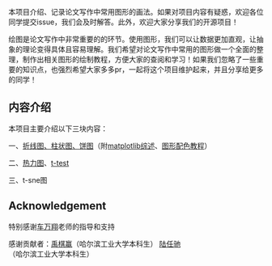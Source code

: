 本项目介绍、记录论文写作中常用图形的画法。如果对项目内容有疑惑，欢迎各位同学提交issue，我们会及时解答。此外，欢迎大家分享我们的开源项目！

绘图是论文写作中非常重要的的环节。使用图形，我们可以让数据更加直观，让抽象的理论变得具体且容易理解。我们希望对论文写作中常用的图形做一个全面的整理，制作出相关图形的绘制教程，方便大家的查阅和学习！如果我们忽略了一些重要的知识点，也强烈希望大家多多pr，一起将这个项目维护起来，并且分享给更多的同学！

## 内容介绍

本项目主要介绍以下三块内容：

一、[折线图、柱状图、饼图](https://github.com/yqy2001/Plot-Pictures-Tutorial-for-Paper/blob/master/part1%EF%BC%9A%E6%8A%98%E7%BA%BF%E5%9B%BE%E3%80%81%E6%9F%B1%E7%8A%B6%E5%9B%BE%E3%80%81%E9%A5%BC%E5%9B%BE/%E6%8A%98%E7%BA%BF%E5%9B%BE%E3%80%81%E6%9F%B1%E7%8A%B6%E5%9B%BE%E3%80%81%E9%A5%BC%E5%9B%BE.md)（附[matplotlib综述](https://github.com/yqy2001/Plot-Pictures-Tutorial-for-Paper/blob/master/part1%EF%BC%9A%E6%8A%98%E7%BA%BF%E5%9B%BE%E3%80%81%E6%9F%B1%E7%8A%B6%E5%9B%BE%E3%80%81%E9%A5%BC%E5%9B%BE/matplotlib%E7%BB%BC%E8%BF%B0.md)、[图形配色教程](https://github.com/yqy2001/Plot-Pictures-Tutorial-for-Paper/blob/master/part1%EF%BC%9A%E6%8A%98%E7%BA%BF%E5%9B%BE%E3%80%81%E6%9F%B1%E7%8A%B6%E5%9B%BE%E3%80%81%E9%A5%BC%E5%9B%BE/2min%E5%AD%A6%E4%BC%9A%E9%85%8D%E8%89%B2.md)）

二、[热力图](https://github.com/lawrencejh0802/Plot-Pictures-Tutorial-for-Paper/tree/master/part2%EF%BC%9A热力图、t-test/热力图)、[t-test](https://github.com/lawrencejh0802/Plot-Pictures-Tutorial-for-Paper/tree/master/part2%EF%BC%9A热力图、t-test/t-test)

三、t-sne图

## Acknowledgement

特别感谢[车万翔](http://ir.hit.edu.cn/~car/english.htm)老师的指导和支持

感谢贡献者：[禹棋赢](https://github.com/yqy2001)（哈尔滨工业大学本科生）
           [陆任驰](https://github.com/lawrencejh0802)（哈尔滨工业大学本科生）